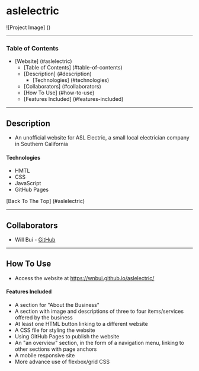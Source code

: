 # aslelectric

![Project Image] ()

---

### Table of Contents

- [Website] (#aslelectric)
	- [Table of Contents] (#table-of-contents)
	- [Description] (#description)
		- [Technologies] (#technologies)
	- [Collaborators] (#collaborators)
	- [How To Use] (#how-to-use)
	- [Features Included] (#features-included)

---

## Description
- An unofficial website for ASL Electric, a small local electrician company in Southern California
#### Technologies

- HMTL
- CSS
- JavaScript
- GitHub Pages

[Back To The Top] (#aslelectric)

---

## Collaborators

- Will Bui - [GitHub](https://github.com/wnbui)

---

## How To Use

- Access the website at https://wnbui.github.io/aslelectric/

#### Features Included
- A section for "About the Business"
- A section with image and descriptions of three to four items/services offered by the business
- At least one HTML button linking to a different website
- A CSS file for styling the website
- Using GitHub Pages to publish the website
- An "an overview" section, in the form of a navigation menu, linking to other sections with page anchors
- A mobile responsive site
- More advance use of flexbox/grid CSS
